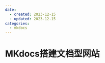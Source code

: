 ```yaml
---
date: 
  - created: 2023-12-15
  - updated: 2023-12-15
categories:
  - mkdocs
---
```

# MKdocs搭建文档型网站
